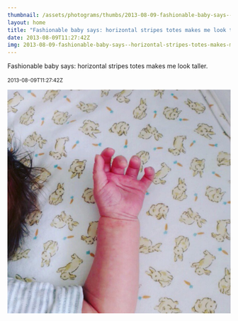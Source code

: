 ```yaml
---
thumbnail: /assets/photograms/thumbs/2013-08-09-fashionable-baby-says--horizontal-stripes-totes-makes-me-look-taller-.jpg
layout: home
title: "Fashionable baby says: horizontal stripes totes makes me look taller."
date: 2013-08-09T11:27:42Z
img: 2013-08-09-fashionable-baby-says--horizontal-stripes-totes-makes-me-look-taller-.jpg
---
```


Fashionable baby says: horizontal stripes totes makes me look taller.

<small>2013-08-09T11:27:42Z</small>

![Fashionable baby says: horizontal stripes totes makes me look taller.](/assets/photograms/original/2013-08-09-fashionable-baby-says--horizontal-stripes-totes-makes-me-look-taller-.jpg)
